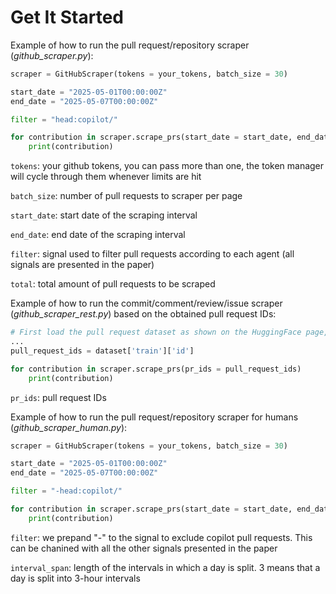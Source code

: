 # Get It Started 

Example of how to run the pull request/repository scraper (*github_scraper.py*):

```python
scraper = GitHubScraper(tokens = your_tokens, batch_size = 30)

start_date = "2025-05-01T00:00:00Z"
end_date = "2025-05-07T00:00:00Z"

filter = "head:copilot/"

for contribution in scraper.scrape_prs(start_date = start_date, end_date = end_date, filter = filter, total = 5000)
    print(contribution)
```

```tokens```: your github tokens, you can pass more than one, the token manager will cycle through them whenever limits are hit 

```batch_size```: number of pull requests to scraper per page 

```start_date```: start date of the scraping interval 

```end_date```: end date of the scraping interval

```filter```: signal used to filter pull requests according to each agent (all signals are presented in the paper)

```total```: total amount of pull requests to be scraped

Example of how to run the commit/comment/review/issue scraper (*github_scraper_rest.py*) based on the obtained pull request IDs: 

```python
# First load the pull request dataset as shown on the HuggingFace page, then pass it to the scrape_prs method.
...
pull_request_ids = dataset['train']['id']

for contribution in scraper.scrape_prs(pr_ids = pull_request_ids)
    print(contribution)
```

```pr_ids```: pull request IDs 

Example of how to run the pull request/repository scraper for humans (*github_scraper_human.py*): 

```python
scraper = GitHubScraper(tokens = your_tokens, batch_size = 30)

start_date = "2025-05-01T00:00:00Z"
end_date = "2025-05-07T00:00:00Z"

filter = "-head:copilot/"

for contribution in scraper.scrape_prs(start_date = start_date, end_date = end_date, filter = filter, total = 5000, interval_span = 3)
    print(contribution)
```

```filter```: we prepand "-" to the signal to exclude copilot pull requests. This can be chanined with all the other signals presented in the paper

```interval_span```: length of the intervals in which a day is split. 3 means that a day is split into 3-hour intervals
